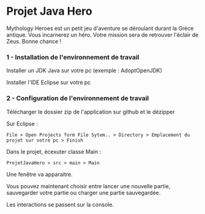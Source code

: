 
# Projet Java Hero  

Mythology Heroes est un petit jeu d'aventure se déroulant durant la Grèce antique. 
Vous incarnerez un héro. Votre mission sera de retrouver l'éclair de Zeus. 
Bonne chance ! 

### 1 - Installation de l'environnement de travail 

Installer un JDK Java sur votre pc (exemple : AdoptOpenJDK)

Installer l'IDE Eclipse sur votre pc 

### 2 - Configuration de l'environnement de travail 

Télécharger le dossier zip de l'application sur github et le dézipper 

Sur Eclipse : 

~~~ 
File > Open Projects form File Sytem.. > Directory > Emplacement du projet sur votre pc > Finish 
~~~ 

Dans le projet, écexuter classe Main : 

~~~
ProjetJavaHero > src > main > Main 
~~~

Une fenêtre va apparaitre. 

Vous pouvez maintenant choisir entre lancer une nouvelle partie, sauvegarder votre partie ou charger une partie sauvegardée. 

Les interactions se passent sur la console. 



